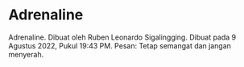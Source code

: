 # Adrenaline
Adrenaline. Dibuat oleh Ruben Leonardo Sigalingging. Dibuat pada 9 Agustus 2022, Pukul 19:43 PM. Pesan: Tetap semangat dan jangan menyerah.
